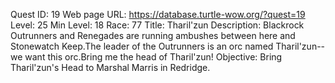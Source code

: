 Quest ID: 19
Web page URL: https://database.turtle-wow.org/?quest=19
Level: 25
Min Level: 18
Race: 77
Title: Tharil'zun
Description: Blackrock Outrunners and Renegades are running ambushes between here and Stonewatch Keep.The leader of the Outrunners is an orc named Tharil'zun--we want this orc.Bring me the head of Tharil'zun!
Objective: Bring Tharil'zun's Head to Marshal Marris in Redridge.
